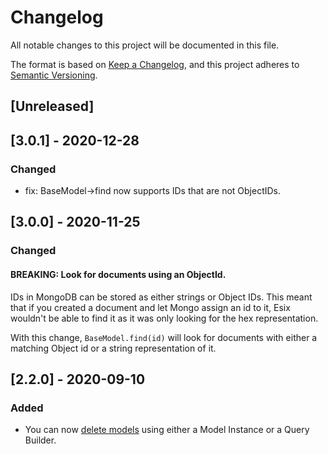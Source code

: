 # Changelog

All notable changes to this project will be documented in this file.

The format is based on [Keep a Changelog](https://keepachangelog.com/en/1.0.0/), and this project adheres to [Semantic Versioning](https://semver.org/spec/v2.0.0.html).

## [Unreleased]

## [3.0.1] - 2020-12-28

### Changed

- fix: BaseModel->find now supports IDs that are not ObjectIDs.

## [3.0.0] - 2020-11-25

### Changed

#### BREAKING: Look for documents using an ObjectId.

IDs in MongoDB can be stored as either strings or Object IDs. This meant that if you created a document
and let Mongo assign an id to it, Esix wouldn't be able to find it as it was only looking for the
hex representation.

With this change, `BaseModel.find(id)` will look for documents with either a matching Object id or
a string representation of it.

## [2.2.0] - 2020-09-10

### Added

- You can now [delete models](https://esix.netlify.app/deleting-models.html
) using either a Model Instance or a Query Builder.
